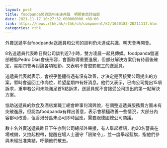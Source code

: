```yaml
---
layout: post
title: foodpanda勞資談判未達共識　明開會商討細節
date: 2021-11-17 10:27:32.000000000 +08:00
link: https://news.rthk.hk/rthk/ch/component/k2/1620183-20211117.htm
categories: rthk
---
```


外賣送遞平台foodpanda送遞員和公司的談判仍未達成共識，明天會再開會。

8名送遞員代表昨日與公司談判近7小時，雙方凌晨一起見傳媒。foodpanda營運部總監Pedro Dias會後形容，會面取得重要進展，但部分解決方案仍有待最後確定，星期四會再討論各項細節，又表明不會懲罰罷工的送遞員。

送遞員代表就表示，會視乎整體待遇有沒有改善，才決定是否接受公司提出的方案，暫時會返回工作崗位，希望星期四有好消息。他們又表示，已向公司提出15項訴求，重申若公司未能滿足首5點訴求，送遞員就不會接受公司提出的第一點解決方案。

協助送遞員的飲食及酒店業職工總會幹事何鴻興說，在調整送遞員服務費方面未有突破進展，但認為foodpanda有釋出善意，表示會積極改善一些情況，大部分內容都可改善，但香港分區未必可即時回應，需要跟德國總公司商議。

數十名外賣送遞員昨日下午亦到公司總部外聲援，有人舉起標語，約20名警員在場戒備，又拉起橙帶，提醒在場人士遵守「限聚令」，並一度舉起藍旗，指他們參與未經批准集結，呼籲他們散去。
